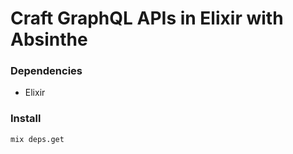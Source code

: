 # Craft GraphQL APIs in Elixir with Absinthe

### Dependencies

* Elixir

### Install

`mix deps.get`
